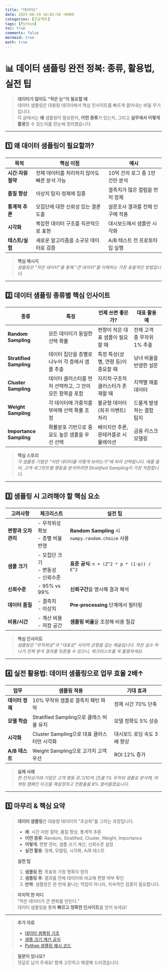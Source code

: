 ```yaml
---
title: "데이터1"
date: 2025-08-29 16:02:58 +0900
categories: [프로젝트]
tags: [Python]
toc: true
comments: false
mermaid: true
math: true
---
```


# 📊 데이터 샘플링 완전 정복: 종류, 활용법, 실전 팁

> **데이터가 많아도 “작은 눈”이 필요할 때**  
> 데이터 샘플링은 대용량 데이터에서 핵심 인사이트를 빠르게 끌어내는 비밀 무기입니다.  
> 이 글에서는 **왜** 샘플링이 필요한지, **어떤 종류**가 있는지, 그리고 **실무에서 어떻게 활용**할 수 있는지를 한눈에 정리했습니다.

---

## 1️⃣ 왜 데이터 샘플링이 필요할까?

| 목적 | 핵심 이점 | 예시 |
|------|-----------|------|
| **시간·자원 절약** | 전체 데이터를 처리하지 않아도 빠른 분석 가능 | 10억 건의 로그 중 1만 건만 분석 |
| **품질 향상** | 이상치 탐지·정제에 집중 | 결측치가 많은 컬럼을 먼저 정제 |
| **통계적 추론** | 모집단에 대한 신뢰성 있는 결론 도출 | 설문조사 결과를 전체 인구에 적용 |
| **시각화** | 복잡한 데이터 구조를 직관적으로 표현 | 대시보드에서 샘플만 시각화 |
| **테스트/실험** | 새로운 알고리즘을 소규모 데이터로 검증 | A/B 테스트 전 프로토타입 실행 |

> **핵심 메시지**  
> *샘플링은 “작은 데이터”를 통해 “큰 데이터”를 이해하는 가장 효율적인 방법입니다.*

---

## 2️⃣ 데이터 샘플링 종류별 핵심 인사이트

| 종류 | 특징 | 언제 쓰면 좋은가? | 대표 활용 예 |
|------|------|-------------------|--------------|
| **Random Sampling** | 모든 데이터가 동일한 선택 확률 | 편향이 적은 대표 샘플이 필요할 때 | 전체 고객 중 무작위 1% 추출 |
| **Stratified Sampling** | 데이터 집단을 층별로 나누어 각 층에서 샘플 추출 | 특정 특성(성별, 연령 등)이 중요할 때 | 남녀 비율을 반영한 설문 |
| **Cluster Sampling** | 데이터 클러스터를 먼저 선택하고, 그 안의 모든 항목을 포함 | 지리적·구조적 클러스터가 존재할 때 | 지역별 매출 데이터 |
| **Weight Sampling** | 각 데이터에 가중치를 부여해 선택 확률 조정 | 불균형 데이터(희귀 이벤트) 처리 | 드물게 발생하는 결함 탐지 |
| **Importance Sampling** | 확률분포 기반으로 중요도 높은 샘플을 우선 선택 | 베이지안 추론, 몬테카를로 시뮬레이션 | 금융 리스크 모델링 |

> **핵심 스토리**  
> *각 샘플링 기법은 “어떤 데이터를 어떻게 보려는가”에 따라 선택됩니다. 예를 들어, 고객 세그먼트별 행동을 분석하려면 Stratified Sampling이 가장 적합합니다.*

---

## 3️⃣ 샘플링 시 고려해야 할 핵심 요소

| 고려사항 | 체크리스트 | 실전 팁 |
|----------|------------|--------|
| **편향과 오차 관리** | - 무작위성 확보<br>- 층별 비율 반영 | **Random Sampling** 시 `numpy.random.choice` 사용 |
| **샘플 크기** | - 모집단 크기<br>- 변동성<br>- 신뢰수준 | **표준 공식**: `n = (Z^2 * p * (1-p)) / E^2` |
| **신뢰수준** | - 95% vs 99% | **신뢰구간**을 명시해 결과 해석 |
| **데이터 품질** | - 결측치<br>- 이상치 | **Pre‑processing** 단계에서 필터링 |
| **비용/시간** | - 계산 비용<br>- 저장 공간 | **샘플링 비율**을 조정해 비용 절감 |

> **핵심 인사이트**  
> *샘플링은 “무작위성”과 “대표성” 사이의 균형을 잡는 예술입니다. 작은 실수 하나가 전체 분석 결과를 뒤흔들 수 있으니, 체크리스트를 꼭 활용하세요.*

---

## 4️⃣ 실전 활용법: 데이터 샘플링으로 업무 효율 2배↑

| 업무 | 샘플링 적용 | 기대 효과 |
|------|-------------|-----------|
| **데이터 정제** | 10% 무작위 샘플로 결측치 패턴 파악 | 정제 시간 70% 단축 |
| **모델 학습** | Stratified Sampling으로 클래스 비율 유지 | 모델 정확도 5% 상승 |
| **시각화** | Cluster Sampling으로 대표 클러스터만 시각화 | 대시보드 로딩 속도 3배 향상 |
| **A/B 테스트** | Weight Sampling으로 고가치 고객 우선 | ROI 12% 증가 |

> **실제 사례**  
> *한 전자상거래 기업은 고객 행동 로그(10억 건)를 1% 무작위 샘플로 분석해, 마케팅 캠페인 타깃을 재설정하고 전환율을 8% 끌어올렸습니다.*

---

## 5️⃣ 마무리 & 핵심 요약

> **데이터 샘플링**은 대용량 데이터의 “초상화”를 그리는 과정입니다.  
> - **왜**: 시간·자원 절약, 품질 향상, 통계적 추론  
> - **어떤 종류**: Random, Stratified, Cluster, Weight, Importance  
> - **어떻게**: 편향 관리, 샘플 크기 계산, 신뢰수준 설정  
> - **실전 활용**: 정제, 모델링, 시각화, A/B 테스트

> **실천 팁**  
> 1. **샘플링 전**: 목표와 가정 명확히 정의  
> 2. **샘플링 후**: 결과를 전체 데이터와 비교해 편향 여부 확인  
> 3. **반복**: 샘플링은 한 번에 끝나는 작업이 아니라, 지속적인 검증이 필요합니다.

> **마지막 한 마디**  
> “작은 데이터가 큰 변화를 만든다.”  
> 데이터 샘플링을 통해 **빠르고 정확한 인사이트**를 얻어 보세요!

---

> **추가 자료**  
> - [데이터 샘플링 기초](https://www.kaggle.com/learn/data-visualization)  
> - [샘플 크기 계산 공식](https://en.wikipedia.org/wiki/Sample_size)  
> - [Python 샘플링 예시 코드](https://github.com/yourrepo/data-sampling)

> **질문이 있나요?**  
> 댓글로 남겨 주세요! 함께 고민하고 해결해 드리겠습니다.